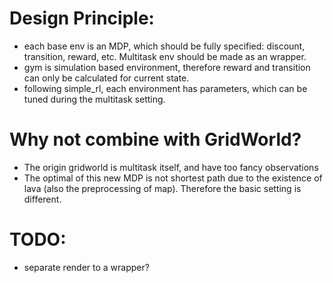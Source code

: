 # Design Principle:
- each base env is an MDP, which should be fully specified: discount, transition, reward, etc. Multitask env should be made as an wrapper.
- gym is simulation based environment, therefore reward and transition can only be calculated for current state.
- following simple\_rl, each environment has parameters, which can be tuned during the multitask setting.

# Why not combine with GridWorld?
- The origin gridworld is multitask itself, and have too fancy observations
- The optimal of this new MDP is not shortest path due to the existence of lava (also the preprocessing of map). Therefore the basic setting is different.

# TODO:
- separate render to a wrapper?

